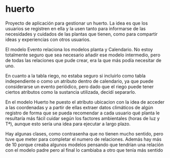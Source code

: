 # huerto
Proyecto de aplicación para gestionar un huerto. La idea es que los usuarios se registren en ella y la usen tanto para informarse de las necesidades y cuidados de las plantas que tienen, como para compartir ideas y experiencias con otros usuarios. 

El modelo Evento relaciona los modelos planta y Calendario. No estoy totalmente seguro que sea necesario añadir ese modelo intermedio, pero de todas las relaciones que pude crear, era la que más podía necesitar de uno.

En cuanto a la tabla riego, no estaba seguro si incluirlo como tabla independiente o como un atributo dentro de calendario, ya que puede considerarse un evento periódico, pero dado que el riego puede tener ciertos atributos como la sustancia utilizada, decidí separarlo.

En el modelo Huerto he puesto el atributo ubicacion con la idea de acceder a las coordenadas y a partir de ellas extraer datos climáticos de algún registro de forma que se pueda recomendar a cada usuario qué planta le resultaría más fácil cuidar según los factores ambientales (horas de luz y Tª), aunque esto sería una idea para ejecutar a largo plazo.

Hay algunas clases, como contrasenha que no tienen mucho sentido, pero tuve que meter para completar el numero de relaciones. Además hay más de 10 porque creaba algunos modelos pensando que tendrían una relación con el modelo padre pero al final lo cambiaba a otro que tenía más sentido
